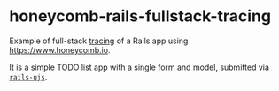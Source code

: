 # honeycomb-rails-fullstack-tracing

Example of full-stack [tracing](https://www.honeycomb.io/blog/2018/06/get-deeper-insights-with-honeycomb-tracing/)
of a Rails app using https://www.honeycomb.io.

It is a simple TODO list app with a single form and model, submitted via
[`rails-ujs`](https://honeycomb.io).
